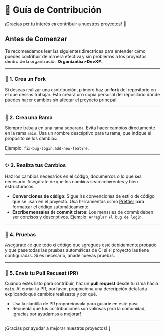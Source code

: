 # 🤝 Guía de Contribución

¡Gracias por tu interés en contribuir a nuestros proyectos! 🙌

## Antes de Comenzar

Te recomendamos leer las siguientes directrices para entender cómo puedes contribuir de manera efectiva y sin problemas a los proyectos dentro de la organización **Organization-DevXP**.

---

### 🚀 1. Crea un Fork
Si deseas realizar una contribución, primero haz un **fork** del repositorio en el que deseas trabajar. Esto creará una copia personal del repositorio donde puedes hacer cambios sin afectar el proyecto principal.

---

### 🌿 2. Crea una Rama
Siempre trabaja en una rama separada. Evita hacer cambios directamente en la rama `main`. Usa un nombre descriptivo para tu rama, que indique el propósito de los cambios:

Ejemplo: `fix-bug-login`, `add-new-feature`.

---

### ✨ 3. Realiza tus Cambios
Haz los cambios necesarios en el código, documentos o lo que sea necesario. Asegúrate de que los cambios sean coherentes y bien estructurados.

- **Convenciones de código**: Sigue las convenciones de estilo de código que se usan en el proyecto. Usa herramientas como [Prettier](https://prettier.io/) para formatear el código automáticamente.
- **Escribe mensajes de commit claros**: Los mensajes de commit deben ser concisos y descriptivos. Ejemplo: `Arreglar el bug de login`.

---

### 🧪 4. Pruebas
Asegúrate de que todo el código que agregues esté debidamente probado y que pase todas las pruebas automáticas de CI si el proyecto las tiene configuradas. Si es necesario, añade nuevas pruebas.

---

### 📑 5. Envía tu Pull Request (PR)
Cuando estés listo para contribuir, haz un **pull request** desde tu rama hacia `main`. Al enviar tu PR, por favor, proporciona una descripción detallada explicando qué cambios realizaste y por qué.

- Usa la plantilla de PR proporcionada para guiarte en este paso.
- Recuerda que tus contribuciones son valiosas para la comunidad, ¡gracias por ayudarnos a mejorar!

---

¡Gracias por ayudar a mejorar nuestros proyectos! 🌟
